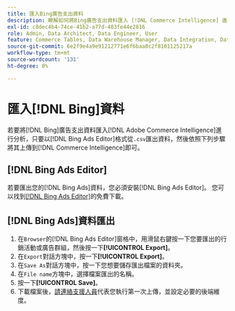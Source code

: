 ```yaml
---
title: 匯入Bing廣告支出資料
description: 瞭解如何將Bing廣告支出資料匯入 [!DNL Commerce Intelligence] 進行分析。
exl-id: c8dec4b4-74ce-41b2-a77d-403fe44e2816
role: Admin, Data Architect, Data Engineer, User
feature: Commerce Tables, Data Warehouse Manager, Data Integration, Data Import/Export
source-git-commit: 6e2f9e4a9e91212771e6f6baa8c2f8101125217a
workflow-type: tm+mt
source-wordcount: '131'
ht-degree: 0%

---
```


# 匯入[!DNL Bing]資料

若要將[!DNL Bing]廣告支出資料匯入[!DNL Adobe Commerce Intelligence]進行分析，只要以[!DNL Bing Ads Editor]格式從`.csv`匯出資料，然後依照下列步驟將其上傳到[!DNL Commerce Intelligence]即可。

## [!DNL Bing Ads Editor]

若要匯出您的[!DNL Bing Ads]資料，您必須安裝[!DNL Bing Ads Editor]。 您可以找到[[!DNL Bing Ads Editor]](https://about.ads.microsoft.com/en-us/solutions/tools/editor)的免費下載。

## [!DNL Bing Ads]資料匯出

1. 在`Browser`的[!DNL Bing Ads Editor]窗格中，用滑鼠右鍵按一下您要匯出的行銷活動或廣告群組，然後按一下&#x200B;**[!UICONTROL Export]**。
1. 在`Export`對話方塊中，按一下&#x200B;**[!UICONTROL Export]**。
1. 在`Save As`對話方塊中，按一下您想要儲存匯出檔案的資料夾。
1. 在`File name`方塊中，選擇檔案匯出的名稱。
1. 按一下&#x200B;**[!UICONTROL Save]**。
1. 下載檔案後，[請連絡支援人員](https://experienceleague.adobe.com/docs/commerce-knowledge-base/kb/troubleshooting/miscellaneous/mbi-service-policies.html?lang=zh-Hant)代表您執行第一次上傳，並設定必要的後端維度。
